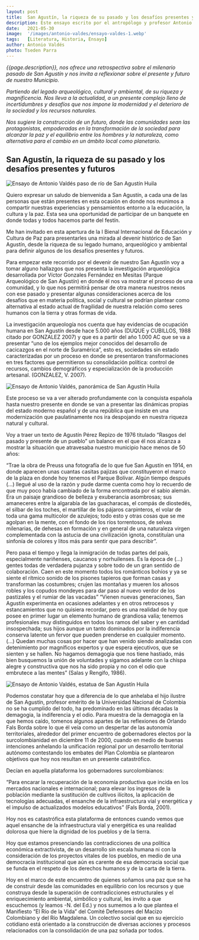 ```yaml
---
layout: post
title:  San Agustín, la riqueza de su pasado y los desafíos presentes y futuros
description: Este ensayo escrito por el antropólogo y profesor Antonio Valdés para la I Bienal Internacional de Educación para la Paz
date:   2021-05-30
image:  '/images/antonio-valdes/ensayo-valdes-1.webp'
tags:   [Literatura, Historia, Ensayo]
author: Antonio Valdés
photo: Tseden Parra
---
```

*{{page.description}}, nos ofrece una retrospectiva sobre el milenario pasado de San Agustín y nos invita a reflexionar sobre el presente y futuro de nuestro Municipio.*

*Partiendo del legado arqueológico, cultural y ambiental, de su riqueza y magnificencia. Nos lleva a la actualidad, a un presente complejo lleno de incertidumbres y desafíos que nos impone la modernidad y el deterioro de la sociedad y los recursos naturales.*

*Nos sugiere la construcción de un futuro, donde las comunidades sean las protagonistas, empoderadas en la transformación de la sociedad para alcanzar la paz y el equilibrio entre los hombres y la naturaleza, como alternativa para el cambio en un ámbito local como planetario.*

## San Agustín, la riqueza de su pasado y los desafíos presentes y futuros

![Ensayo de Antonio Valdés paso de río de San Agustín Huila]({{site.baseurl}}/images/antonio-valdes/ensayo-valdes-3.webp "Puente sobre río de San Agustín")

Quiero expresar un saludo de bienvenida a San Agustín, a cada una de las personas que están presentes en esta ocasión en donde nos reunimos a compartir nuestras experiencias y pensamientos entorno a la educación, la cultura y la paz. Esta sea una oportunidad de participar de un banquete en donde todas y todos hacemos parte del festín.

Me han invitado en esta apertura de la I Bienal Internacional de Educación y Cultura de Paz para presentarles una mirada al devenir histórico de San Agustín, desde la riqueza de su legado humano, arqueológico y ambiental para definir algunos de los desafíos presentes y futuros.

Para empezar este recorrido por el devenir de nuestro San Agustín voy a tomar alguno hallazgos que nos presenta la investigación arqueológica desarrollada por Víctor Gonzales Fernández en Mesitas (Parque Arqueológico de San Agustín) en donde él nos va mostrar el proceso de una comunidad, y lo que nos permitirá́ pensar de otra manera nuestros nexos con ese pasado y presentar algunas consideraciones acerca de los desafíos que en materia política, social y cultural se podrían plantear como alternativa al estado actual de fragilidad de nuestra relación como seres humanos con la tierra y otras formas de vida.

La investigación arqueología nos cuenta que hay evidencias de ocupación humana en San Agustín desde hace 5.000 años (DUQUE y CUBILLOS, 1988 citado por GONZALEZ 2007) y que es a partir del año 1.000 AC que se va a presentar “uno de los ejemplos mejor conocidos del desarrollo de cacicazgos en el norte de Suramérica”, esto es, sociedades sin estado caracterizadas por un proceso en donde se presentaron transformaciones en tres factores que permitieron su consolidación política: control de recursos, cambios demográficos y especialización de la producción artesanal. (GONZALEZ, V. 2007).

![Ensayo de Antonio Valdés, panorámica de San Agustín Huila]({{site.baseurl}}/images/antonio-valdes/ensayo-valdes-4.webp "Panorámica de San Agustín")

Este proceso se va a ver alterado profundamente con la conquista española hasta nuestro presente en donde se van a presentar las dinámicas propias del estado moderno español y de una república que insiste en una modernización que paulatinamente nos ira despojando en nuestra riqueza natural y cultural.

Voy a traer un texto de Agustín Pérez Repizo de 1976 titulado “Rasgos del pasado y presente de un pueblo” un balance en el que él nos alcanza a mostrar la situación que atravesaba nuestro municipio hace menos de 50 años:

“Trae la obra de Preuss una fotografía de lo que fue San Agustín en 1914, en donde aparecen unas cuantas casitas pajizas que constituyeron el marco de la plaza en donde hoy tenemos el Parque Bolívar. Algún tiempo después (…) llegué al uso de la razón y pude darme cuenta como hoy lo recuerdo de que muy poco había cambiado de la forma encontrada por el sabio alemán. Era un paisaje grandioso de belleza y exuberancia asombrosas; sus amaneceres entre la algarabía de las guacharacas, el compás de diostedés, el silbar de los toches, el martillar de los pájaros carpinteros, el volar de toda una gama multicolor de azulejos; todo esto y otras cosas que se me agolpan en la mente, con el fondo de los ríos torrentosos, de selvas milenarias, de dehesas en formación y en general de una naturaleza virgen complementada con la astucia de una civilización ignota, constituían una sinfonía de colores y litos más para sentir que para describir”.

Pero pasa el tiempo y llega la inmigración de todas partes del país, especialmente nariñenses, caucanos y norhuilenses. Es la época de (…) gentes todas de verdadera pujanza y sobre todo de un gran sentido de colaboración. Caen en este momento todos los románticos bohíos y ya se siente el rítmico sonido de los pisones tapieros que forman casas y transforman las costumbres; crujen las montañas y mueren los añosos robles y los copudos mondeyes para dar paso al nuevo verdor de los pastizales y el rumiar de las vacadas” “Vienen nuevas generaciones, San Agustín experimenta en ocasiones adelantes y en otros retrocesos y estancamientos que no quisiera recordar, pero es una realidad de hoy que posee en primer lugar un elemento humano de grandiosa valía; tenemos profesionales muy distinguidos en todos los ramos del saber y en cantidad insospechada; sus hijos aunque un tanto dominados por la indiferencia conserva latente un fervor que pueden prenderse en cualquier momento. (…) Quedan muchas cosas por hacer que han venido siendo analizadas con detenimiento por magníficos expertos y que espera ejecutivos, que se sienten y se hallen. No hagamos demagogia que nos tiene hastiado, más bien busquemos la unión de voluntades y sigamos adelante con la chispa alegre y constructiva que nos ha sido propia y no con el odio que embrutece a las mentes” (Salas y Rengifo, 1986).

![Ensayo de Antonio Valdés, estatua de San Agustín Huila]({{site.baseurl}}/images/antonio-valdes/ensayo-valdes-2.webp "Estatua de San Agustín")

Podemos constatar hoy que a diferencia de lo que anhelaba el hijo ilustre de San Agustín, profesor emérito de la Universidad Nacional de Colombia no se ha cumplido del todo, ha predominado en las últimas décadas la demagogia, la indiferencia y el odio. Para muestra de la demagogia en la que hemos caído, tomenos algunos apartes de las reflexiones de Orlando Fals Borda sobre lo que él veía como un despertar de las autonomía territoriales, alrededor del primer encuentro de gobernadores electos por la surcolombianidad en diciembre 11 de 2000, cuando en medio de buenas intenciones anhelando la unificación regional por un desarrollo territorial autónomo contestando los embates del Plan Colombia se plantearon objetivos que hoy nos resultan en un presente catastrófico.

Decían en aquella plataforma los gobernadores surcolombianos:

“Para encarar la recuperación de la economía productiva que incida en los mercados nacionales e internacional; para elevar los ingresos de la población mediante la sustitución de cultivos ilícitos, la aplicación de tecnologías adecuadas, el ensanche de la infraestructura vial y energética y el impulso de actualizados modelos educativos” (Fals Borda, 2001).

Hoy nos es catastrófica esta plataforma de entonces cuando vemos que aquel ensanche de la infraestructura vial y energética es una realidad dolorosa que hiere la dignidad de los pueblos y de la tierra.

Hoy que estamos presenciando las contradicciones de una política económica extractivista, de un desarrollo sin escala humana ni con la consideración de los proyectos vitales de los pueblos, en medio de una democracia institucional que aún es carente de esa democracia social que se funda en el respeto de los derechos humanos y de la carta de la tierra.

Hoy en el marco de este encuentro de quienes soñamos una paz que se ha de construir desde las comunidades en equilibrio con los recursos y que construya desde la superación de contradicciones estructurales y el enriquecimiento ambiental, simbólico y cultural, les invito a que escuchemos (y leamos -N. del Ed.) y nos sumemos a lo que plantea el Manifiesto “El Río de la Vida” del Comité Defensores del Macizo Colombiano y del Río Magdalena. Un colectivo social que en su ejercicio cotidiano está orientado a la construcción de diversas acciones y procesos relacionados con la consolidación de una paz soñada por todos.
